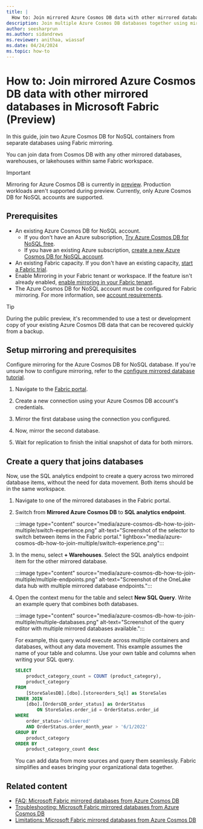 ```yaml
---
title: |
  How to: Join mirrored Azure Cosmos DB data with other mirrored databases in Microsoft Fabric (Preview)
description: Join multiple Azure Cosmos DB databases together using mirrored databases in Microsoft Fabric.
author: seesharprun
ms.author: sidandrews
ms.reviewer: anithaa, wiassaf
ms.date: 04/24/2024
ms.topic: how-to
---
```


# How to: Join mirrored Azure Cosmos DB data with other mirrored databases in Microsoft Fabric (Preview)

In this guide, join two Azure Cosmos DB for NoSQL containers from separate databases using Fabric mirroring.

You can join data from Cosmos DB with any other mirrored databases, warehouses, or lakehouses within same Fabric workspace.

> [!IMPORTANT]
> Mirroring for Azure Cosmos DB is currently in [preview](../../get-started/preview.md). Production workloads aren't supported during preview. Currently, only Azure Cosmos DB for NoSQL accounts are supported.

## Prerequisites

- An existing Azure Cosmos DB for NoSQL account.
  - If you don't have an Azure subscription, [Try Azure Cosmos DB for NoSQL free](https://cosmos.azure.com/try/).
  - If you have an existing Azure subscription, [create a new Azure Cosmos DB for NoSQL account](/azure/cosmos-db/nosql/quickstart-portal).
- An existing Fabric capacity. If you don't have an existing capacity, [start a Fabric trial](../../get-started/fabric-trial.md).
- Enable Mirroring in your Fabric tenant or workspace. If the feature isn't already enabled, [enable mirroring in your Fabric tenant](enable-mirroring.md).
- The Azure Cosmos DB for NoSQL account must be configured for Fabric mirroring. For more information, see [account requirements](azure-cosmos-db-limitations.md#account-and-database-limitations).

> [!TIP]
> During the public preview, it's recommended to use a test or development copy of your existing Azure Cosmos DB data that can be recovered quickly from a backup.


## Setup mirroring and prerequisites

Configure mirroring for the Azure Cosmos DB for NoSQL database. If you're unsure how to configure mirroring, refer to the [configure mirrored database tutorial](azure-cosmos-db-tutorial.md#create-a-mirrored-database).

1. Navigate to the [Fabric portal](https://fabric.microsoft.com/).

1. Create a new connection using your Azure Cosmos DB account's credentials.

1. Mirror the first database using the connection you configured.

1. Now, mirror the second database.

1. Wait for replication to finish the initial snapshot of data for both mirrors.

## Create a query that joins databases

Now, use the SQL analytics endpoint to create a query across two mirrored database items, without the need for data movement. Both items should be in the same workspace.

1. Navigate to one of the mirrored databases in the Fabric portal.

1. Switch from **Mirrored Azure Cosmos DB** to **SQL analytics endpoint**.

    :::image type="content" source="media/azure-cosmos-db-how-to-join-multiple/switch-experience.png" alt-text="Screenshot of the selector to switch between items in the Fabric portal." lightbox="media/azure-cosmos-db-how-to-join-multiple/switch-experience.png":::

1. In the menu, select **+ Warehouses**. Select the SQL analytics endpoint item for the other mirrored database.

    :::image type="content" source="media/azure-cosmos-db-how-to-join-multiple/multiple-endpoints.png" alt-text="Screenshot of the OneLake data hub with multiple mirrored database endpoints.":::

1. Open the context menu for the table and select **New SQL Query**. Write an example query that combines both databases.

    :::image type="content" source="media/azure-cosmos-db-how-to-join-multiple/multiple-databases.png" alt-text="Screenshot of the query editor with multiple mirrored databases available.":::

    For example, this query would execute across multiple containers and databases, without any data movement. This example assumes the name of your table and columns. Use your own table and columns when writing your SQL query.

    ```sql
    SELECT
        product_category_count = COUNT (product_category),
        product_category 
    FROM
        [StoreSalesDB].[dbo].[storeorders_Sql] as StoreSales 
    INNER JOIN
        [dbo].[OrdersDB_order_status] as OrderStatus 
            ON StoreSales.order_id = OrderStatus.order_id 
    WHERE
        order_status='delivered' 
        AND OrderStatus.order_month_year > '6/1/2022' 
    GROUP BY
        product_category 
    ORDER BY
        product_category_count desc 
    ```

    You can add data from more sources and query them seamlessly. Fabric simplifies and eases bringing your organizational data together.

## Related content

- [FAQ: Microsoft Fabric mirrored databases from Azure Cosmos DB](azure-cosmos-db-faq.yml)
- [Troubleshooting: Microsoft Fabric mirrored databases from Azure Cosmos DB](azure-cosmos-db-troubleshooting.yml)
- [Limitations: Microsoft Fabric mirrored databases from Azure Cosmos DB](azure-cosmos-db-limitations.md)
